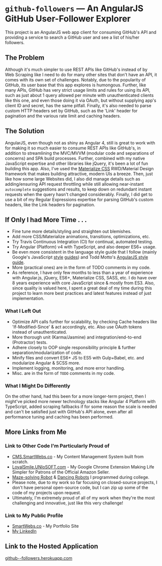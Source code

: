 # `github-followers` — An AngularJS GitHub User-Follower Explorer

This project is an AngularJS web app client for consuming GitHub's
API and providing a service to search a GitHub user and see a list of his/her
followers.

## The Problem
Although it's much simpler to use REST APIs like GitHub's instead of by Web Scraping
like I need to do for many other sites that don't have an API, it comes with its
own set of challenges. Notably, due to the popularity of GitHub, its user base
that this app explores is humongous. Further, like many APIs, GitHub has very
strict usage limits and rules for using its API, such as just about 1 query
allowed per minute with unauthenticated clients like this one, and even those
doing it via OAuth, but without supplying app's client ID and secret, has the same pitfall.
Finally, it's also needed to parse custom HTTP headers set by GitHub, such as
the 'Link' header for pagination and the various rate limit and caching headers.

## The Solution

AngularJS, even though not as shiny as Angular 4, still is great to work with
for making it so much easier to consume REST APIs like GitHub's, in addition to
streamlining the MVC/MVVM (modular code and separations of concerns) and SPA build
processes. Further, combined with my native JavaScript expertise and other libraries
like jQuery, it's been a lot of fun building this app. Also, I've used the
[Materialize CSS](http://materializecss.com) RWD/Material Design framework that
makes building attractive, modern UIs a breeze. Then, just like how some large
Websites did, I also did manage
details such as adding/ensuring API request throttling while still allowing
near-instant `autocomplete` suggestions and results, to keep down on redundant
instant requests when the query hasn't changed considerably. Finally, I did get to use a bit
of my Regular Expressions expertise for parsing GitHub's custom headers, like
the Link headers for pagination.

## If Only I had More Time . . .
* Fine tune more details/styling and straighten out blemishes.
* Add more CSS/Materialize animations, transitions, optimizations, etc.
* Try Travis Continuous Integration (CI) for continual, automated testing.
* Try Angular (Platform) v4 with TypeScript, and also deeper ES6+ usage.
* Be even more consistent in the language style guide that I follow
(mainly Google's JavaScript [style](https://google.github.io/styleguide/jsguide.html) [guides](https://google.github.io/styleguide/javascriptguide.xml))
and Todd Motto's [AngularJS style guide](https://github.com/toddmotto/angularjs-styleguide).
* More (practical ones) are in the form of TODO comments in my code.
* As reference, I have only few months to less than a year of experience with
Angular.js, jQuery, ES6+, Materialize CSS, SASS, etc. I do have over 8 years
experience with core JavaScript since & mostly from ES3. Also, since quality is
valued here, I spent a great deal of my time during this project to learn more
best practices and latest features instead of just implementation.

### What I Left Out
* Optimize API calls further for scalability, by checking Cache headers like 'If-Modified-Since' &
act accordingly, etc. Also use OAuth tokens instead of unauthenticated.
* More thorough unit (Karma/Jasmine) and integration/end-to-end (Protractor) tests.
* Adhere closely to OOP single responsibility principle & further separation/modularization of code.
* Minify files and convert ES6+ JS to ES5 with Gulp+Babel, etc. and modularize Angular & SCSS more.
* Implement logging, monitoring, and more error handling.
* Misc. are in the form of `TODO` comments in my code.

### What I Might Do Differently
On the other hand, had this been for a more longer-term project, then I might've
picked more newer technology stacks like Angular 4 Platform with TypeScript,
added scraping fallbacks if for some reason the scale is needed and can't be
satisfied just with GitHub's API alone, even after all performance tuning and 
caching has been performed.

## More Links from Me
### Link to Other Code I'm Particularly Proud of
* [CMS.SmartWebs.co](http://cms.smartwebs.co) - My Content Management System built from scratch.
* [LoyalSmile.UNIoSOFT.com](http://loyalsmile.uniosoft.com) - My Google Chrome Extension Making Life Simpler for Patrons of the Official Amazon Seller.
* [Maze-solving Robot](https://www.youtube.com/watch?v=PtqGUN-C-fc) & [Dancing Robots](http://new.livestream.com/accounts/1927261/GALATEA) I programmed during college.
* Please note, due to my work so far focusing on closed-source projects, I don't have
personal open-source code, but I can zip up some of the code of my projects upon request.
* Ultimately, I'm extremely proud of all of my work when they're the most challenging
and innovative, just like this very challenge!

### Link to My Public Profile
* [SmartWebs.co](http://www.smartwebs.co) - My Portfolio Site
* [My LinkedIn](https://www.linkedin.com/in/peter-purwanto/)

## Link to the Hosted Application
[github--followers.herokuapp.com](https://github--followers.herokuapp.com/)